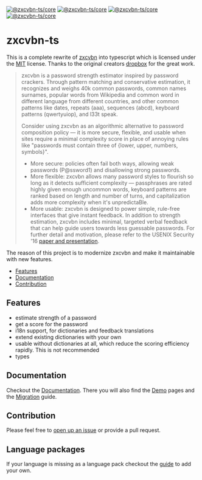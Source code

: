 [![@zxcvbn-ts/core](https://badgen.net/bundlephobia/min/@zxcvbn-ts/core)](https://bundlephobia.com/result?p=@zxcvbn-ts/core)
[![@zxcvbn-ts/core](https://badgen.net/npm/v/@zxcvbn-ts/core)](https://www.npmjs.com/package/@zxcvbn-ts/core)
[![@zxcvbn-ts/core](https://img.shields.io/github/license/zxcvbn-ts/zxcvbn)](LICENSE.txt)
[![@zxcvbn-ts/core](https://img.shields.io/github/workflow/status/zxcvbn-ts/zxcvbn/Build)](https://github.com/zxcvbn-ts/zxcvbn/actions/workflows/build.js.yml)


# zxcvbn-ts

This is a complete rewrite of [zxcvbn](https://github.com/dropbox/zxcvbn) into typescript
which is licensed under the [MIT](https://github.com/dropbox/zxcvbn/blob/master/LICENSE.txt) license.
Thanks to the original creators [dropbox](https://github.com/dropbox) for the great work.

> zxcvbn is a password strength estimator inspired by password crackers. 
> Through pattern matching and conservative estimation, 
> it recognizes and weighs 40k common passwords, 
> common names surnames, popular words from Wikipedia and common word in different language from different countries, 
> and other common patterns like dates, repeats (aaa), sequences (abcd), keyboard patterns (qwertyuiop), and l33t speak.
>
> Consider using zxcvbn as an algorithmic alternative to password composition policy — it is more secure, 
> flexible, and usable when sites require a minimal complexity score in place of annoying rules like "passwords must contain three of {lower, upper, numbers, symbols}".
>
> - More secure: policies often fail both ways, allowing weak passwords (P@ssword1) and disallowing strong passwords.
> - More flexible: zxcvbn allows many password styles to flourish so long as it detects sufficient complexity — passphrases are rated highly given enough uncommon words, keyboard patterns are ranked based on length and number of turns, and capitalization adds more complexity when it's unpredictaBle.
> - More usable: zxcvbn is designed to power simple, rule-free interfaces that give instant feedback. In addition to strength estimation, zxcvbn includes minimal, targeted verbal feedback that can help guide users towards less guessable passwords.
> For further detail and motivation, please refer to the USENIX Security '16 [paper and presentation](https://www.usenix.org/conference/usenixsecurity16/technical-sessions/presentation/wheeler).


The reason of this project is to modernize zxcvbn and make it maintainable with new features.

- [Features](#features)
- [Documentation](#Documentation)
- [Contribution](#Contribution)

## Features

- estimate strength of a password
- get a score for the password
- i18n support, for dictionaries and feedback translations
- extend existing dictionaries with your own
- usable without dictionaries at all, which reduce the scoring efficiency rapidly. This is not recommended
- types

## Documentation

Checkout the [Documentation](https://zxcvbn-ts.github.io/zxcvbn/).
There you will also find the [Demo](https://zxcvbn-ts.github.io/zxcvbn/demo/) pages
and the [Migration](https://zxcvbn-ts.github.io/zxcvbn/guide/migration) guide.

## Contribution

Please feel free to [open up an issue](https://github.com/zxcvbn-ts/zxcvbn/issues/new) or provide a pull request.

## Language packages
If your language is missing as a language pack checkout the [guide](https://zxcvbn-ts.github.io/zxcvbn/guide/Languages/#add-a-new-language-package) to add your own.
